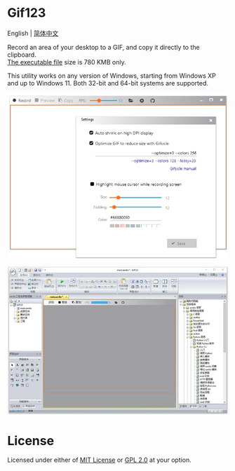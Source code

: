 <h1> Gif123 </h1>  

English | [简体中文](./README.md)

Record an area of your desktop to a GIF, and copy it directly to the clipboard.  
[The executable file](https://gif123.aardio.com/download/Gif123.7z) size is 780 KMB only.  
  
This utility works on any version of Windows, starting from Windows XP and up to Windows 11. Both 32-bit and 64-bit systems are supported.

![screenshot](./screenshots/en.png)

![screenshot](./screenshots/zh-ide.jpg)

# License

 Licensed under either of [MIT License](./LICENSE) or [GPL 2.0](LICENSE-GPL) at your option.
